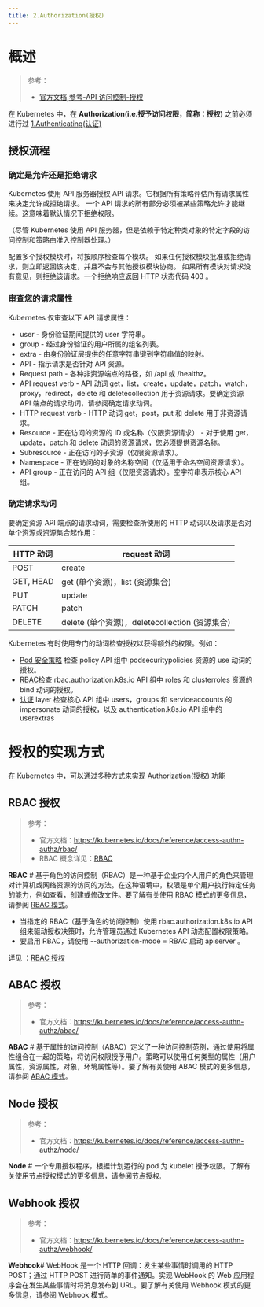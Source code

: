 ```yaml
---
title: 2.Authorization(授权)
---
```


# 概述

> 参考：
>
> - [官方文档,参考-API 访问控制-授权](https://kubernetes.io/docs/reference/access-authn-authz/authorization/)

在 Kubernetes 中，在 **Authorization(i.e.授予访问权限，简称：授权)** 之前必须进行过 [1.Authenticating(认证)](/docs/10.云原生/2.3.Kubernetes%20容器编排系统/7.API%20访问控制/1.Authenticating(认证)/1.Authenticating(认证).md)

## 授权流程

### 确定是允许还是拒绝请求

Kubernetes 使用 API 服务器授权 API 请求。它根据所有策略评估所有请求属性来决定允许或拒绝请求。 一个 API 请求的所有部分必须被某些策略允许才能继续。这意味着默认情况下拒绝权限。

（尽管 Kubernetes 使用 API 服务器，但是依赖于特定种类对象的特定字段的访问控制和策略由准入控制器处理。）

配置多个授权模块时，将按顺序检查每个模块。 如果任何授权模块批准或拒绝请求，则立即返回该决定，并且不会与其他授权模块协商。 如果所有模块对请求没有意见，则拒绝该请求。一个拒绝响应返回 HTTP 状态代码 403 。

### 审查您的请求属性

Kubernetes 仅审查以下 API 请求属性：

- user - 身份验证期间提供的 user 字符串。
- group - 经过身份验证的用户所属的组名列表。
- extra - 由身份验证层提供的任意字符串键到字符串值的映射。
- API - 指示请求是否针对 API 资源。
- Request path - 各种非资源端点的路径，如 /api 或 /healthz。
- API request verb - API 动词 get，list，create，update，patch，watch，proxy，redirect，delete 和 deletecollection 用于资源请求。要确定资源 API 端点的请求动词，请参阅确定请求动词。
- HTTP request verb - HTTP 动词 get，post，put 和 delete 用于非资源请求。
- Resource - 正在访问的资源的 ID 或名称（仅限资源请求） - 对于使用 get，update，patch 和 delete 动词的资源请求，您必须提供资源名称。
- Subresource - 正在访问的子资源（仅限资源请求）。
- Namespace - 正在访问的对象的名称空间（仅适用于命名空间资源请求）。
- API group - 正在访问的 API 组（仅限资源请求）。空字符串表示核心 API 组。

### 确定请求动词

要确定资源 API 端点的请求动词，需要检查所使用的 HTTP 动词以及请求是否对单个资源或资源集合起作用：

| HTTP 动词 | request 动词                                   |
| --------- | ---------------------------------------------- |
| POST      | create                                         |
| GET, HEAD | get (单个资源)，list (资源集合)                |
| PUT       | update                                         |
| PATCH     | patch                                          |
| DELETE    | delete (单个资源)，deletecollection (资源集合) |

Kubernetes 有时使用专门的动词检查授权以获得额外的权限。例如：

- [Pod 安全策略](https://kubernetes.io/docs/concepts/policy/pod-security-policy/) 检查 policy API 组中 podsecuritypolicies 资源的 use 动词的授权。
- [RBAC](https://kubernetes.io/docs/reference/access-authn-authz/rbac/#privilege-escalation-prevention-and-bootstrapping)检查 rbac.authorization.k8s.io API 组中 roles 和 clusterroles 资源的 bind 动词的授权。
- [认证](https://kubernetes.io/docs/reference/access-authn-authz/authentication/) layer 检查核心 API 组中 users，groups 和 serviceaccounts 的 impersonate 动词的授权，以及 authentication.k8s.io API 组中的 userextras

# 授权的实现方式

在 Kubernetes 中，可以通过多种方式来实现 Authorization(授权) 功能

## RBAC 授权

> 参考：
>
> - 官方文档：<https://kubernetes.io/docs/reference/access-authn-authz/rbac/>
> - RBAC 概念详见：[RBAC](docs/7.信息安全/Access%20Control/RBAC.md)

**RBAC** # 基于角色的访问控制（RBAC）是一种基于企业内个人用户的角色来管理对计算机或网络资源的访问的方法。在这种语境中，权限是单个用户执行特定任务的能力，例如查看，创建或修改文件。要了解有关使用 RBAC 模式的更多信息，请参阅 [RBAC 模式](https://kubernetes.io/docs/reference/access-authn-authz/rbac/)。

- 当指定的 RBAC（基于角色的访问控制）使用 rbac.authorization.k8s.io API 组来驱动授权决策时，允许管理员通过 Kubernetes API 动态配置权限策略。
- 要启用 RBAC，请使用 --authorization-mode = RBAC 启动 apiserver 。

详见 ：[RBAC 授权](/docs/10.云原生/2.3.Kubernetes%20容器编排系统/7.API%20访问控制/2.Authorization(授权)/RBAC%20授权.md)

## ABAC 授权

> 参考：
>
> - 官方文档：<https://kubernetes.io/docs/reference/access-authn-authz/abac/>

**ABAC** # 基于属性的访问控制（ABAC）定义了一种访问控制范例，通过使用将属性组合在一起的策略，将访问权限授予用户。策略可以使用任何类型的属性（用户属性，资源属性，对象，环境属性等）。要了解有关使用 ABAC 模式的更多信息，请参阅 [ABAC 模式](https://kubernetes.io/docs/reference/access-authn-authz/abac/)。

## Node 授权

> 参考：
>
> - 官方文档：<https://kubernetes.io/docs/reference/access-authn-authz/node/>

**Node** # 一个专用授权程序，根据计划运行的 pod 为 kubelet 授予权限。了解有关使用节点授权模式的更多信息，请参阅[节点授权.](https://kubernetes.io/docs/reference/access-authn-authz/node/)

## Webhook 授权

> 参考：
>
> - 官方文档：<https://kubernetes.io/docs/reference/access-authn-authz/webhook/>

**Webhook**# WebHook 是一个 HTTP 回调：发生某些事情时调用的 HTTP POST；通过 HTTP POST 进行简单的事件通知。实现 WebHook 的 Web 应用程序会在发生某些事情时将消息发布到 URL。要了解有关使用 Webhook 模式的更多信息，请参阅 Webhook 模式。
